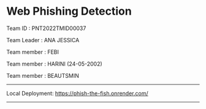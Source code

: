 # Web Phishing Detection

Team ID : PNT2022TMID00037

Team Leader : ANA JESSICA

Team member : FEBI

Team member : HARINI (24-05-2002)

Team member : BEAUTSMIN

----
Local Deployment: https://phish-the-fish.onrender.com/

---

